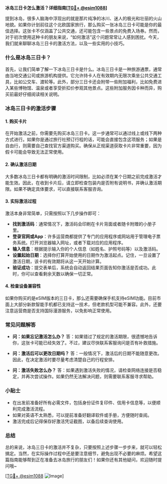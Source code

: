 **冰岛三日卡怎么激活？详细指南[[TG💪+ @esim1088](https://t.me/s/esim1088)]**

提到冰岛，很多人脑海中浮现出的就是那片纯净的冰川、迷人的极光和壮丽的火山地貌。如果你计划前往这个北欧国家旅行，那么购买一张冰岛三日卡可能是你的最佳选择。这张卡不仅涵盖了公共交通，还可能包含一些景点的免费入场券。然而，对于初次使用这种卡的朋友来说，“如何激活”这个问题常常让人感到困扰。今天，我们就来聊聊冰岛三日卡的激活方法，以及一些实用的小技巧。

### 什么是冰岛三日卡？

首先，让我们简单了解一下冰岛三日卡是什么。冰岛三日卡是一种旅游通票，通常由当地交通公司或旅游机构提供。它允许持卡人在有效期内无限次乘坐公共交通工具，比如公交车、渡轮等。此外，部分三日卡还会附带一些附加福利，比如免费进入某些博物馆、温泉或者享受折扣价参观其他景点。这些附加服务因卡种而异，购买前最好仔细阅读相关说明。

### 冰岛三日卡的激活步骤

#### 1. 购买卡片
在开始激活之前，你需要先购买冰岛三日卡。这一步通常可以通过线上或线下两种方式进行。如果你是通过旅行社预订行程的话，可能会直接包含这项服务；如果是自由行，则需要自己查找官方渠道购买。确保从正规渠道获取卡片非常重要，因为假卡可能会导致无法正常使用。

#### 2. 确认激活日期
大多数冰岛三日卡都有明确的激活时间限制，比如必须在某个日期之前完成激活才能生效。因此，在收到卡片后，请立即检查包装内是否附有说明书，并确认激活期限。如果不确定具体要求，可以直接联系客服咨询。

#### 3. 实际激活过程
激活本身非常简单，只需按照以下几步操作即可：

- **找到激活码**：通常情况下，激活码会印刷在卡片背面或者随卡附赠的小册子里。
- **登录官网或App**：许多运营商都提供了专门的应用程序或网站用于管理电子票务系统。打开浏览器输入网址，或者下载对应的应用程序。
- **输入信息**：根据提示输入你的个人信息（如姓名、护照号码等）以及激活码。
- **设置起始日期**：选择你打算开始使用的日期作为激活起点。记住，一旦设置了激活日期，该卡的有效期将从这一天开始计算。
- **验证成功**：提交表单后，系统会自动返回结果页面告知你激活是否成功。此时，你可以查看剩余天数以确保一切正常。

#### 4. 检查设备兼容性
如果你购买的是eSIM版本的三日卡，那么还需要确保手机支持eSIM功能。目前市面上大部分新款智能手机都已支持这一技术，但老款机型可能不兼容。此外，还要注意运营商是否支持国际漫游服务，以免影响正常使用。

### 常见问题解答

- **问：如果忘记激活怎么办？**
  答：如果错过了规定的激活期限，很遗憾地告诉你，这张卡可能已经失效了。不过，建议尽快联系客服询问是否有补救措施。

- **问：激活后可以更改日期吗？**
  答：一般情况下，激活后的日期不能随意更改。因此，在决定激活时要尽量考虑清楚自己的行程安排。

- **问：激活失败怎么办？**
  答：如果遇到激活失败的情况，请检查网络连接是否稳定，并再次尝试操作。如果仍然无法解决问题，则需要联系客服寻求帮助。

### 小贴士

- 在出发前准备好所有必需文件，包括身份证件复印件、信用卡信息等，以便顺利完成激活流程。
- 如果对英语不太熟悉，可以提前准备好翻译软件或手册，方便随时查阅。
- 激活完成后记得保存好激活凭证截图，以备后续查询使用。

### 总结

总的来说，冰岛三日卡的激活并不复杂，只要按照上述步骤一步步来，就可以轻松搞定。当然，在实际操作过程中还是要注意细节，避免出现不必要的麻烦。希望这篇指南能够帮到正在准备去冰岛旅行的朋友们！如果你还有其他疑问，欢迎随时提问哦~ 

[[TG💪+ @esim1088](https://t.me/s/esim1088) ![Image](https://i.postimg.cc/4NQfJmqS/Snipaste-2025-05-13-00-14-12.png)]